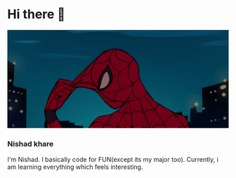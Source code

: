 
# Hi there 👋

<img src="https://github.com/Nishad-007/Nishad-007/blob/main/gifntext-gif.gif">

### Nishad khare
I'm Nishad. I basically code for FUN(except its my major too). Currently, i am learning everything which feels interesting.

